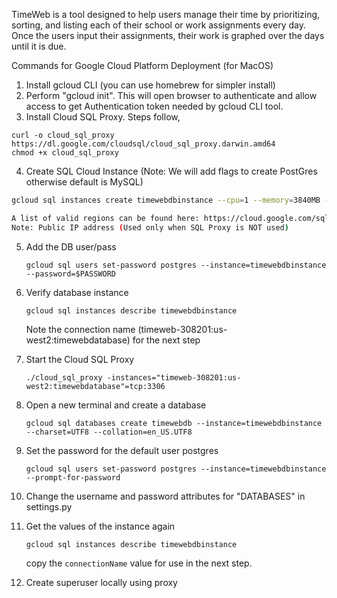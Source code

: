 TimeWeb is a tool designed to help users manage their time by prioritizing, sorting, and listing each of their school or work assignments every day. Once the users input their assignments, their work is graphed over the days until it is due.

Commands for Google Cloud Platform Deployment (for MacOS)
1. Install gcloud CLI (you can use homebrew for simpler install)
2. Perform "gcloud init". This will open browser to authenticate and allow access to get Authentication token needed by gcloud CLI tool.
3. Install Cloud SQL Proxy. Steps follow,
```
curl -o cloud_sql_proxy https://dl.google.com/cloudsql/cloud_sql_proxy.darwin.amd64
chmod +x cloud_sql_proxy
```
4. Create SQL Cloud Instance (Note: We will add flags to create PostGres otherwise default is MySQL)
```bash
gcloud sql instances create timewebdbinstance --cpu=1 --memory=3840MB --region=us-west2 --database-version=POSTGRES_12

A list of valid regions can be found here: https://cloud.google.com/sql/docs/postgres/instance-settings#region-values
Note: Public IP address (Used only when SQL Proxy is NOT used)
```

5. Add the DB user/pass

   ```
   gcloud sql users set-password postgres --instance=timewebdbinstance --password=$PASSWORD
   ```

6. Verify database instance

   ```
   gcloud sql instances describe timewebdbinstance
   ```

   Note the connection name (timeweb-308201:us-west2:timewebdatabase) for the next step

7. Start the Cloud SQL Proxy

   ```
   ./cloud_sql_proxy -instances="timeweb-308201:us-west2:timewebdatabase"=tcp:3306
   ```

8. Open a new terminal and create a database

   ```
   gcloud sql databases create timewebdb --instance=timewebdbinstance --charset=UTF8 --collation=en_US.UTF8
   ```

9. Set the password for the default user postgres

   ```
   gcloud sql users set-password postgres --instance=timewebdbinstance --prompt-for-password
   ```

10. Change the username and password attributes for "DATABASES" in settings.py

11. Get the values of the instance again

    ```
    gcloud sql instances describe timewebdbinstance
    ```

    copy the `connectionName` value for use in the next step.

12. Create superuser locally using proxy